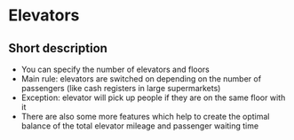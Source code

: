 # Elevators
## Short description
* You can specify the number of elevators and floors
* Main rule: elevators are switched on depending on the number of passengers 
(like cash registers in large supermarkets)
* Exception: elevator will pick up people if they are
on the same floor with it
* There are also some more features which help to create the 
optimal balance of the total elevator mileage and passenger waiting time